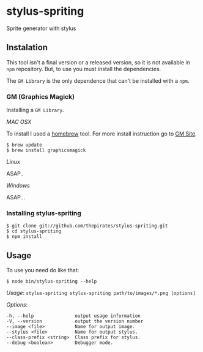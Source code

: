 stylus-spriting
===============

Sprite generator with stylus

Instalation
-----------

This tool isn't a final version or a released version, so it is not available in ```npm``` repository. But, to use you must install the dependencies.

The ```GM Library``` is the only dependence that can't be installed with a ```npm```.

### GM (Graphics Magick)

Installing a ```GM Library```.

_MAC OSX_

To install I used a [homebrew](http://mxcl.github.com/homebrew/) tool. For more install instruction go to [GM Site](http://www.graphicsmagick.org/).

	$ brew update
	$ brew install graphicsmagick

_Linux_

ASAP..

_Windows_

ASAP...

### Installing stylus-spriting

	$ git clone git://github.com/thepirates/stylus-spriting.git
	$ cd stylus-spriting
	$ npm install

Usage
-----

To use you need do like that:

	$ node bin/stylus-spriting --help


*Usage*: ```stylus-spriting stylus-spriting path/to/images/*.png [options]```

*Options*:

    -h, --help               output usage information
    -V, --version            output the version number
    --image <file>           Name for output image.
    --stylus <file>          Name for output stylus.
    --class-prefix <string>  Class prefix for stylus.
    --debug <boolean>        Debugger mode.